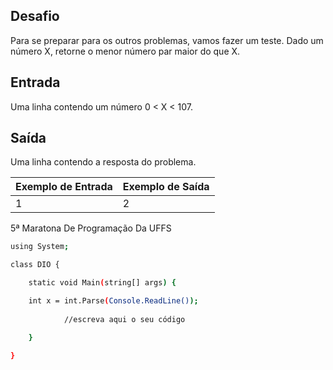 ## Desafio

Para se preparar para os outros problemas, vamos fazer um teste. Dado um número X, retorne o menor número par maior do que X.

## Entrada

Uma linha contendo um número  0 < X < 107.

## Saída

Uma linha contendo a resposta do problema.

| Exemplo de Entrada | Exemplo de Saída|
| ---|--- |
| 1 | 2 |

5ª Maratona De Programação Da UFFS

```bash
using System; 

class DIO {

    static void Main(string[] args) { 

    int x = int.Parse(Console.ReadLine());
            
            //escreva aqui o seu código

    }

}


```
 



